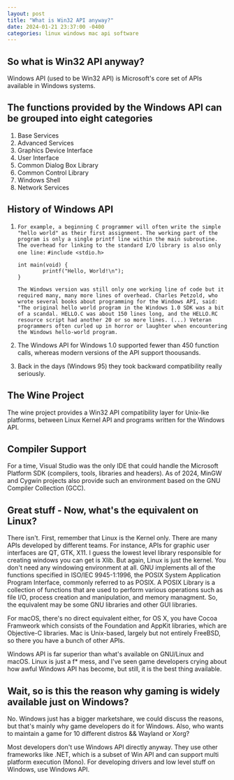 ```yaml
---
layout: post
title: "What is Win32 API anyway?"
date: 2024-01-21 23:37:00 -0400
categories: linux windows mac api software
---
```

## So what is Win32 API anyway?
Windows API (used to be Win32 API) is Microsoft's core set of APIs available in Windows systems.
## The functions provided by the Windows API can be grouped into eight categories
1. Base Services
2. Advanced Services
3. Graphics Device Interface
4. User Interface
5. Common Dialog Box Library
6. Common Control Library
7. Windows Shell
8. Network Services

## History of Windows API
1. `For example, a beginning C programmer will often write the simple "hello world" as their first assignment. The working part of the program is only a single printf line within the main subroutine. The overhead for linking to the standard I/O library is also only one line:`
<code>#include <stdio.h></code>
   <pre><code>int main(void) {
           printf("Hello, World!\n");
   }</code></pre>

    `The Windows version was still only one working line of code but it required many, many more lines of overhead. Charles Petzold, who wrote several books about programming for the Windows API, said: "The original hello world program in the Windows 1.0 SDK was a bit of a scandal. HELLO.C was about 150 lines long, and the HELLO.RC resource script had another 20 or so more lines. (...) Veteran programmers often curled up in horror or laughter when encountering the Windows hello-world program.`

2. The Windows API for Windows 1.0 supported fewer than 450 function calls, whereas modern versions of the API support thoousands.
3. Back in the days (Windows 95) they took backward compatibility really seriously.

## The Wine Project
The wine project provides a Win32 API compatibility layer for Unix-lke platforms, between Linux Kernel API and programs written for the Windows API. 

## Compiler Support
For a time, Visual Studio was the only IDE that could handle the Microsoft Platform SDK (compilers, tools, libraries and headers). As of 2024, MinGW and Cygwin projects also provide such an environment based on the GNU Compiler Collection (GCC).

## Great stuff - Now, what's the equivalent on Linux?
There isn't.
First, remember that Linux is the Kernel only.
There are many APIs developed by different teams. For instance, APIs for graphic user interfaces are QT, GTK, X11. I guess the lowest level library responsible for creating windows you can get is Xlib. But again, Linux is just the kernel. You don't need any windowing environment at all.
GNU implements all of the functions specified in ISO/IEC 9945-1:1996, the POSIX System Application Program Interface, commonly referred to as POSIX. A POSIX Library is a collection of functions that are used to perform various operations such as file I/O, process creation and manipulation, and memory managment.
So, the equivalent may be some GNU libraries and other GUI libraries.

For macOS, there's no direct equivalent either, for OS X, you have Cocoa Framweork which consists of the Foundation and AppKit libraries, which are Objective-C libraries. Mac is Unix-based, largely but not entirely FreeBSD, so there you have a bunch of other APIs.

Windows API is far superior than what's available on GNU/Linux and macOS. Linux is just a f* mess, and I've seen game developers crying about how awful Windows API has become, but still, it is the best thing available.

## Wait, so is this the reason why gaming is widely available just on Windows?
No.
Windows just has a bigger marketshare, we could discuss the reasons, but that's mainly why game developers do it for Windows.
Also, who wants to maintain a game for 10 different distros && Wayland or Xorg?

Most developers don't use Windows API directly anyway. They use other frameworks like .NET, which is a subset of Win API and can support multi platform execution (Mono). For developing drivers and low level stuff on Windows, use Windows API.